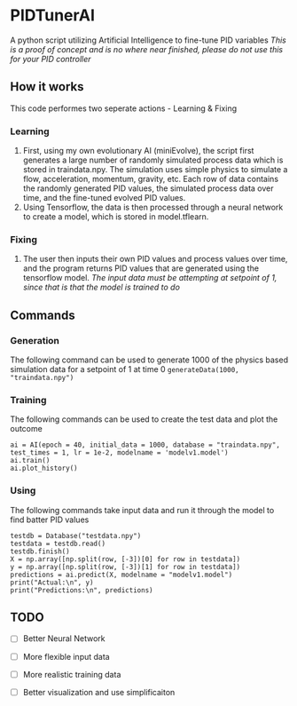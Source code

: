 # PIDTunerAI
 A python script utilizing Artificial Intelligence to fine-tune PID variables
 *This is a proof of concept and is no where near finished, please do not use this for your PID controller*

## How it works
This code performes two seperate actions - Learning & Fixing

### Learning
1. First, using my own evolutionary AI (miniEvolve), the script first generates a large number of randomly simulated process data which is stored in traindata.npy. The simulation uses simple physics to simulate a flow, acceleration, momentum, gravity, etc. Each row of data contains the randomly generated PID values, the simulated process data over time, and the fine-tuned evolved PID values.
2. Using Tensorflow, the data is then processed through a neural network to create a model, which is stored in model.tflearn.

### Fixing
1. The user then inputs their own PID values and process values over time, and the program returns PID values that are generated using the tensorflow model.
*The input data must be attempting at setpoint of 1, since that is that the model is trained to do*

 ## Commands
 
 ### Generation
 The following command can be used to generate 1000 of the physics based simulation data for a setpoint of 1 at time 0
 `generateData(1000, "traindata.npy")`

 ### Training
 The following commands can be used to create the test data and plot the outcome
 ```
 ai = AI(epoch = 40, initial_data = 1000, database = "traindata.npy", test_times = 1, lr = 1e-2, modelname = 'modelv1.model')
 ai.train()
 ai.plot_history()
 ```
 ### Using
 The following commands take input data and run it through the model to find batter PID values
 ```
 testdb = Database("testdata.npy")
 testdata = testdb.read()
 testdb.finish()
 X = np.array([np.split(row, [-3])[0] for row in testdata])
 y = np.array([np.split(row, [-3])[1] for row in testdata])
 predictions = ai.predict(X, modelname = "modelv1.model")
 print("Actual:\n", y)
 print("Predictions:\n", predictions)
 ```
 
 ## TODO
 - [ ] Better Neural Network
 - [ ] More flexible input data
 - [ ] More realistic training data
 - [ ] Better visualization and use simplificaiton
 
 
